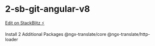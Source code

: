 # 2-sb-git-angular-v8

[Edit on StackBlitz ⚡️](https://stackblitz.com/edit/2-sb-git-angular-v8)


Install 2 Additional Packages
@ngx-translate/core
@ngx-translate/http-loader